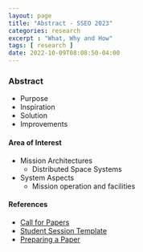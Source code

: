 ```yaml
---
layout: page
title: "Abstract - SSEO 2023"
categories: research
excerpt : "What, Why and How"
tags: [ research ]
date: 2022-10-09T08:08:50-04:00
---
```


### Abstract 
* Purpose
* Inspiration
* Solution
* Improvements


#### Area of Interest
* Mission Architectures
  * Distributed Space Systems
* System Aspects
  * Mission operation and facilities


#### References
* [Call for Papers](https://iaaspace.org/wp-content/uploads/iaa/Scientific%20Activity/conf/sseo2023/berlin2023call.pdf)
* [Student Session Template](https://iaaspace.org/wp-content/uploads/iaa/Scientific%20Activity/conf/sseo2021/berlin2021paper.dotx)
* [Preparing a Paper](https://iaaspace.org/publications/acta-astronautica/#PUBactaHowPub)